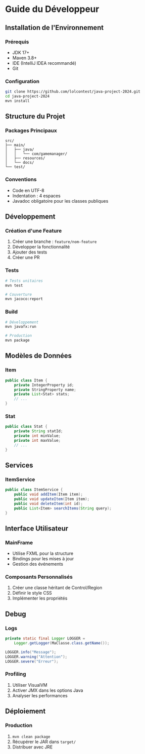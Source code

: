 # Guide du Développeur

## Installation de l'Environnement

### Prérequis
- JDK 17+
- Maven 3.8+
- IDE (IntelliJ IDEA recommandé)
- Git

### Configuration
```bash
git clone https://github.com/lolcontest/java-project-2024.git
cd java-project-2024
mvn install
```

## Structure du Projet

### Packages Principaux
```
src/
├── main/
│   ├── java/
│   │   └── com/gamemanager/
│   ├── resources/
│   └── docs/
└── test/
```

### Conventions
- Code en UTF-8
- Indentation : 4 espaces
- Javadoc obligatoire pour les classes publiques

## Développement

### Création d'une Feature
1. Créer une branche : `feature/nom-feature`
2. Développer la fonctionnalité
3. Ajouter des tests
4. Créer une PR

### Tests
```bash
# Tests unitaires
mvn test

# Couverture
mvn jacoco:report
```

### Build
```bash
# Développement
mvn javafx:run

# Production
mvn package
```

## Modèles de Données

### Item
```java
public class Item {
    private IntegerProperty id;
    private StringProperty name;
    private List<Stat> stats;
    // ...
}
```

### Stat
```java
public class Stat {
    private String statId;
    private int minValue;
    private int maxValue;
    // ...
}
```

## Services

### ItemService
```java
public class ItemService {
    public void addItem(Item item);
    public void updateItem(Item item);
    public void deleteItem(int id);
    public List<Item> searchItems(String query);
}
```

## Interface Utilisateur

### MainFrame
- Utilise FXML pour la structure
- Bindings pour les mises à jour
- Gestion des événements

### Composants Personnalisés
1. Créer une classe héritant de Control/Region
2. Définir le style CSS
3. Implémenter les propriétés

## Debug

### Logs
```java
private static final Logger LOGGER = 
    Logger.getLogger(MaClasse.class.getName());

LOGGER.info("Message");
LOGGER.warning("Attention");
LOGGER.severe("Erreur");
```

### Profiling
1. Utiliser VisualVM
2. Activer JMX dans les options Java
3. Analyser les performances

## Déploiement

### Production
1. `mvn clean package`
2. Récupérer le JAR dans `target/`
3. Distribuer avec JRE
